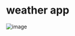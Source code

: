 
# weather app

![image](https://user-images.githubusercontent.com/57454459/179365741-05294358-b3ed-4747-8f85-aaaf6b48a575.png)
